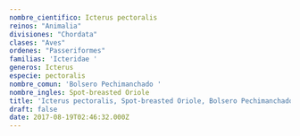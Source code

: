 ```yaml
---
nombre_cientifico: Icterus pectoralis
reinos: "Animalia"
divisiones: "Chordata"
clases: "Aves"
ordenes: "Passeriformes"
familias: 'Icteridae '
generos: Icterus
especie: pectoralis
nombre_comun: 'Bolsero Pechimanchado '
nombre_ingles: Spot-breasted Oriole
title: 'Icterus pectoralis, Spot-breasted Oriole, Bolsero Pechimanchado '
draft: false
date: 2017-08-19T02:46:32.000Z
---
```


